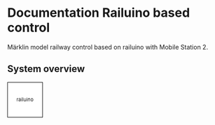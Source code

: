 # Documentation Railuino based control
Märklin model railway control based on railuino with Mobile Station 2.

## System overview
![SystemOverview](/documentation/images/systemOverview.drawio.png)